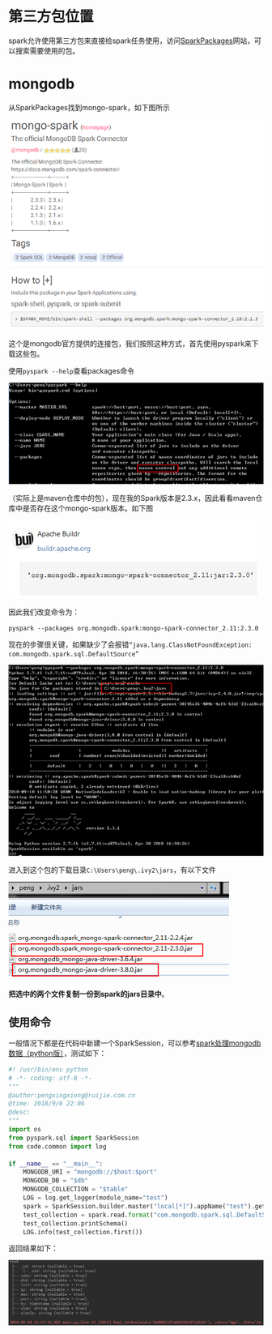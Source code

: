 # 第三方包位置

spark允许使用第三方包来直接给spark任务使用，访问[SparkPackages](https://spark-packages.org/)网站，可以搜索需要使用的包。

# mongodb

从SparkPackages找到mongo-spark，如下图所示

![1536550890482](assets/1536550890482.png)

这个是mongodb官方提供的连接包，我们按照这种方式，首先使用pyspark来下载这些包。

使用`pyspark --help`查看packages命令

![1536551415145](assets/1536551415145.png)

（实际上是maven仓库中的包），现在我的Spark版本是2.3.x，因此看看maven仓库中是否存在这个mongo-spark版本。如下图

![1536551162736](assets/1536551162736.png)

因此我们改变命令为：

```shell
pyspark --packages org.mongodb.spark:mongo-spark-connector_2.11:2.3.0
```

现在的步骤很关键，如果缺少了会报错`“java.lang.ClassNotFoundException: com.mongodb.spark.sql.DefaultSource”`



![1536551491257](assets/1536551491257.png)

进入到这个包的下载目录`C:\Users\peng\.ivy2\jars`，有以下文件

![1536551559473](assets/1536551559473.png)

**把选中的两个文件复制一份到spark的jars目录中**。

## 使用命令

一般情况下都是在代码中新建一个SparkSession，可以参考[spark处理mongodb数据（python版）](https://blog.csdn.net/hellousb2010/article/details/53414349)，测试如下：

```python
#! /usr/bin/env python
# -*- coding: utf-8 -*-
"""
@author:pengxingxiong@ruijie.com.cn
@time: 2018/9/6 22:06
@desc:
"""
import os
from pyspark.sql import SparkSession
from code.common import log

if __name__ == "__main__":
    MONGODB_URI = "mongodb://$host:$port"
    MONGODB_DB = "$db"
    MONGODB_COLLECTION = "$table"
    LOG = log.get_logger(module_name="test")
    spark = SparkSession.builder.master("local[*]").appName("test").getOrCreate()
    test_collection = spark.read.format("com.mongodb.spark.sql.DefaultSource").options(uri=MONGODB_URI, database=MONGODB_DB, collection=MONGODB_COLLECTION).load()
    test_collection.printSchema()
    LOG.info(test_collection.first())
```

返回结果如下：

![1536551892395](assets/1536551892395.png)

